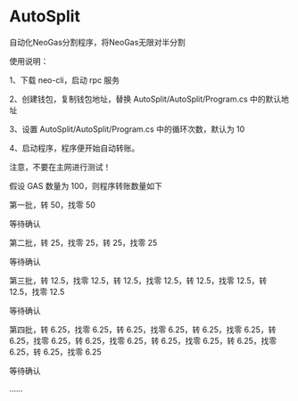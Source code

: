 # AutoSplit
自动化NeoGas分割程序，将NeoGas无限对半分割

使用说明：

1、下载 neo-cli，启动 rpc 服务

2、创建钱包，复制钱包地址，替换 AutoSplit/AutoSplit/Program.cs 中的默认地址

3、设置 AutoSplit/AutoSplit/Program.cs 中的循环次数，默认为 10

4、启动程序，程序便开始自动转账。



注意，不要在主网进行测试！



假设 GAS 数量为 100，则程序转账数量如下

第一批，转 50，找零 50

等待确认

第二批，转 25，找零 25，转 25，找零 25

等待确认

第三批，转 12.5，找零 12.5，转 12.5，找零 12.5，转 12.5，找零 12.5，转 12.5，找零 12.5

等待确认

第四批，转 6.25，找零 6.25，转 6.25，找零 6.25，转 6.25，找零 6.25，转 6.25，找零 6.25，转 6.25，找零 6.25，转 6.25，找零 6.25，转 6.25，找零 6.25，转 6.25，找零 6.25

等待确认

……
